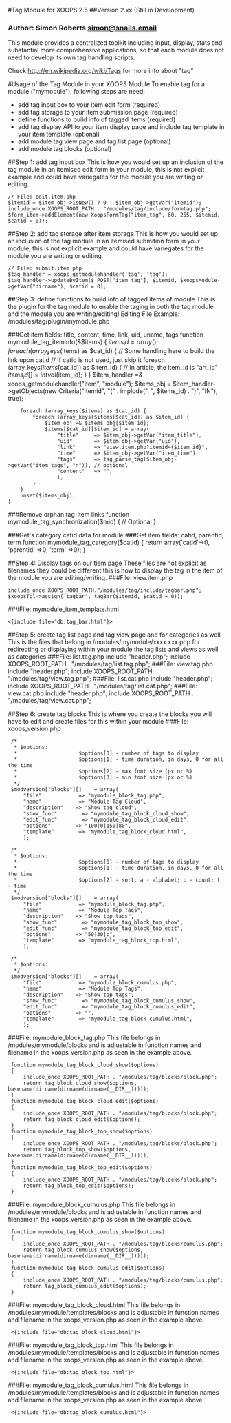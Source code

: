 #Tag Module for XOOPS 2.5
##Version 2.xx (Still in Development)
### Author: Simon Roberts <simon@snails.email>

This module provides a centralized toolkit including input, display, stats and substantial more comprehensive applications, so that each module does not need to develop its own tag handling scripts.

Check http://en.wikipedia.org/wiki/Tags for more info about "tag"

#Usage of the Tag Module in your XOOPS Module
To enable tag for a module ("mymodule"), following steps are need:
* add tag input box to your item edit form (required)
* add tag storage to your item submission page (required)
* define functions to build info of tagged items (required)
* add tag display API to your item display page and include tag template in your item template (optional)
* add module tag view page and tag list page (optional)
* add module tag blocks (optional) 

##Step 1: add tag input box
This is how you would set up an inclusion of the tag module in an itemised edit form in your module, this is not explicit example and could have variegates for the module you are writing or editing.

    // File: edit.item.php
    $itemid = $item_obj->isNew() ? 0 : $item_obj->getVar("itemid");
    include_once XOOPS_ROOT_PATH . "/modules/tag/include/formtag.php";
    $form_item->addElement(new XoopsFormTag("item_tag", 60, 255, $itemid, $catid = 0));

##Step 2: add tag storage after item storage
This is how you would set up an inclusion of the tag module in an itemised submition form in your module, this is not explicit example and could have variegates for the module you are writing or editing.

    // File: submit.item.php
    $tag_handler = xoops_getmodulehandler('tag', 'tag');
    $tag_handler->updateByItem($_POST["item_tag"], $itemid, $xoopsModule->getVar("dirname"), $catid = 0);

##Step 3: define functions to build info of tagged items of module
This is the plugin for the tag module to enable the taging in both the tag module and the module you are writing/editing!
Editing File Example: /modules/tag/plugin/mymodule.php

###Get item fields: title, content, time, link, uid, uname, tags
    function mymodule_tag_iteminfo(&$items)
    {
        $items_id = array();
        foreach (array_keys($items) as $cat_id) {
            // Some handling here to build the link upon catid
                // If catid is not used, just skip it
            foreach (array_keys($items[$cat_id]) as $item_id) {
                // In article, the item_id is "art_id"
                $items_id[] = intval($item_id);
            }
        }
        $item_handler =& xoops_getmodulehandler("item", "module");
        $items_obj = $item_handler->getObjects(new Criteria("itemid", "(" . implode(", ", $items_id) . ")", "IN"), true);
        
        foreach (array_keys($items) as $cat_id) {
            foreach (array_keys($items[$cat_id]) as $item_id) {
                $item_obj =& $items_obj[$item_id];
                $items[$cat_id][$item_id] = array(
                    "title"     => $item_obj->getVar("item_title"),
                    "uid"       => $item_obj->getVar("uid"),
                    "link"      => "view.item.php?itemid={$item_id}",
                    "time"      => $item_obj->getVar("item_time"),
                    "tags"      => tag_parse_tag($item_obj->getVar("item_tags", "n")), // optional
                    "content"   => "",
                    );
            }
        }
        unset($items_obj);    
    }

###Remove orphan tag-item links
    function mymodule_tag_synchronization($mid) 
    {
        // Optional
    }

###Get's category catid data for module
###Get item fields: catid, parentid, term
    function mymodule_tag_category($catid) 
    {
        return array('catid'->0, 'parentid' =>0, 'term' =>0);
    }

##Step 4: Display tags on our tiem page
These files are not explicit as filenames they could be different this is how to display the tag in the item of the module you are editing/writing.
###File: view.item.php

    include_once XOOPS_ROOT_PATH."/modules/tag/include/tagbar.php";
    $xoopsTpl->assign('tagbar', tagBar($itemid, $catid = 0));

###File: mymodule_item_template.html

    <{include file="db:tag_bar.html"}>

##Step 5: create tag list page and tag view page and for categories as well
This is the files that belong in /modules/mymodule/xxxx.xxx.php for redirecting or displaying within your module the tag lists and views as well as categories
###File: list.tag.php
     include "header.php";
     include XOOPS_ROOT_PATH . "/modules/tag/list.tag.php";
###File: view.tag.php
     include "header.php";
     include XOOPS_ROOT_PATH . "/modules/tag/view.tag.php";
###File: list.cat.php
     include "header.php";
     include XOOPS_ROOT_PATH . "/modules/tag/list.cat.php";
###File: view.cat.php
     include "header.php";
     include XOOPS_ROOT_PATH . "/modules/tag/view.cat.php";

##Step 6: create tag blocks
This is where you create the blocks you will have to edit and create files for this within your module
###File: xoops_version.php

     /*
      * $options:  
      *                    $options[0] - number of tags to display
      *                    $options[1] - time duration, in days, 0 for all the time
      *                    $options[2] - max font size (px or %)
      *                    $options[3] - min font size (px or %)
      */
     $modversion["blocks"][]    = array(
         "file"            => "mymodule_block_tag.php",
         "name"            => "Module Tag Cloud",
         "description"    => "Show tag cloud",
         "show_func"        => "mymodule_tag_block_cloud_show",
         "edit_func"        => "mymodule_tag_block_cloud_edit",
         "options"        => "100|0|150|80",
         "template"        => "mymodule_tag_block_cloud.html",
         );
    
     /*
      * $options:
      *                    $options[0] - number of tags to display
      *                    $options[1] - time duration, in days, 0 for all the time
      *                    $options[2] - sort: a - alphabet; c - count; t - time
      */
     $modversion["blocks"][]    = array(
         "file"            => "mymodule_block_tag.php",
         "name"            => "Module Top Tags",
         "description"    => "Show top tags",
         "show_func"        => "mymodule_tag_block_top_show",
         "edit_func"        => "mymodule_tag_block_top_edit",
         "options"        => "50|30|c",
         "template"        => "mymodule_tag_block_top.html",
         );
    
     /*
      * $options:
      */
     $modversion["blocks"][]    = array(
         "file"            => "mymodule_block_cumulus.php",
         "name"            => "Module Top Tags",
         "description"    => "Show top tags",
         "show_func"        => "mymodule_tag_block_cumulus_show",
         "edit_func"        => "mymodule_tag_block_cumulus_edit",
         "options"        => "",
         "template"        => "mymodule_tag_block_cumulus.html",
         );
###File: mymodule_block_tag.php
This file belongs in /modules/mymodule/blocks and is adjustable in function names and filename in the xoops_version.php as seen in the example above.

     function mymodule_tag_block_cloud_show($options) 
     {
         include_once XOOPS_ROOT_PATH . "/modules/tag/blocks/block.php";
         return tag_block_cloud_show($options, basename(dirname(dirname(dirname(__DIR__)))));
     }
     function mymodule_tag_block_cloud_edit($options) 
     {
         include_once XOOPS_ROOT_PATH . "/modules/tag/blocks/block.php";
         return tag_block_cloud_edit($options);
     }
     function mymodule_tag_block_top_show($options) 
     {
         include_once XOOPS_ROOT_PATH . "/modules/tag/blocks/block.php";
         return tag_block_top_show($options, basename(dirname(dirname(dirname(__DIR__)))));
     }
     function mymodule_tag_block_top_edit($options) 
     {
         include_once XOOPS_ROOT_PATH . "/modules/tag/blocks/block.php";
         return tag_block_top_edit($options);
     }

###File: mymodule_block_cumulus.php
This file belongs in /modules/mymodule/blocks and is adjustable in function names and filename in the xoops_version.php as seen in the example above.

     function mymodule_tag_block_cumulus_show($options) 
     {
         include_once XOOPS_ROOT_PATH . "/modules/tag/blocks/cumulus.php";
         return tag_block_cumulus_show($options, basename(dirname(dirname(dirname(__DIR__)))));
     }
     function mymodule_tag_block_cumulus_edit($options) 
     {
         include_once XOOPS_ROOT_PATH . "/modules/tag/blocks/cumulus.php";
         return tag_block_cumulus_edit($options);
     }

###File: mymodule_tag_block_cloud.html
This file belongs in /modules/mymodule/templates/blocks and is adjustable in function names and filename in the xoops_version.php as seen in the example above.

     <{include file="db:tag_block_cloud.html"}>

###File: mymodule_tag_block_top.html
This file belongs in /modules/mymodule/templates/blocks and is adjustable in function names and filename in the xoops_version.php as seen in the example above.

     <{include file="db:tag_block_top.html"}>

###File: mymodule_tag_block_cumulus.html
This file belongs in /modules/mymodule/templates/blocks and is adjustable in function names and filename in the xoops_version.php as seen in the example above.

     <{include file="db:tag_block_cumulus.html"}>
